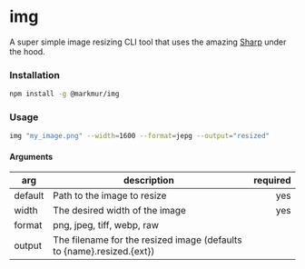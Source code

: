 # img

A super simple image resizing CLI tool that uses the amazing [Sharp](https://github.com/lovell/sharp) under the hood.

### Installation

```bash
npm install -g @markmur/img
```

### Usage

```bash
img "my_image.png" --width=1600 --format=jepg --output="resized"
```

#### Arguments

|arg|description|required|
|---|--------|----------:|
|default|Path to the image to resize|yes|
|width|The desired width of the image|yes|
|format|png, jpeg, tiff, webp, raw||
|output|The filename for the resized image (defaults to {name}.resized.{ext})||
